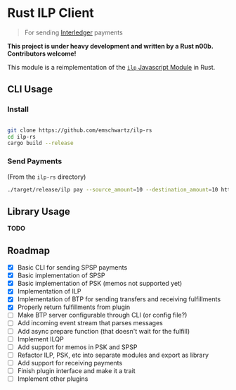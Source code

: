 # Rust ILP Client
> For sending [Interledger](https://interledger.org) payments

**This project is under heavy development and written by a Rust n00b. Contributors welcome!**

This module is a reimplementation of the [`ilp` Javascript Module](https://github.com/interledgerjs/ilp) in Rust.

## CLI Usage

### Install

```sh

git clone https://github.com/emschwartz/ilp-rs
cd ilp-rs
cargo build --release
```

### Send Payments

(From the `ilp-rs` directory)
```sh
./target/release/ilp pay --source_amount=10 --destination_amount=10 http://localhost:3000
```

## Library Usage

**TODO**

## Roadmap
- [x] Basic CLI for sending SPSP payments
- [x] Basic implementation of SPSP
- [x] Basic implementation of PSK (memos not supported yet)
- [x] Implementation of ILP
- [x] Implementation of BTP for sending transfers and receiving fulfillments
- [x] Properly return fulfillments from plugin
- [ ] Make BTP server configurable through CLI (or config file?)
- [ ] Add incoming event stream that parses messages
- [ ] Add async prepare function (that doesn't wait for the fulfill)
- [ ] Implement ILQP
- [ ] Add support for memos in PSK and SPSP
- [ ] Refactor ILP, PSK, etc into separate modules and export as library
- [ ] Add support for receiving payments
- [ ] Finish plugin interface and make it a trait
- [ ] Implement other plugins
